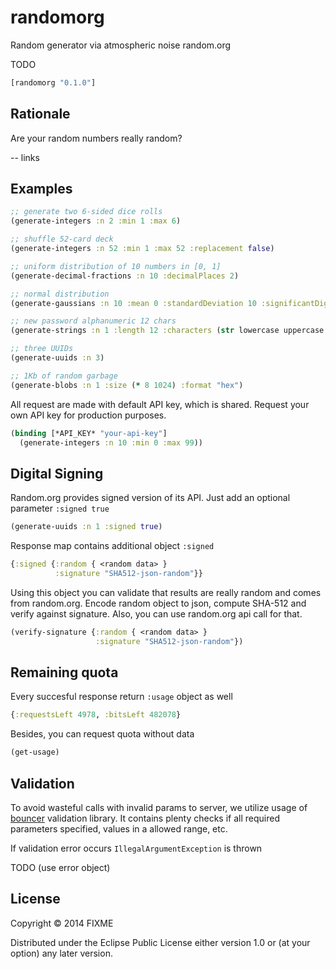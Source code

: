# randomorg

Random generator via atmospheric noise random.org

TODO
``` clojure
[randomorg "0.1.0"]
```

## Rationale

Are your random numbers really random? 

-- links

## Examples

``` clojure
;; generate two 6-sided dice rolls
(generate-integers :n 2 :min 1 :max 6)

;; shuffle 52-card deck
(generate-integers :n 52 :min 1 :max 52 :replacement false)

;; uniform distribution of 10 numbers in [0, 1]
(generate-decimal-fractions :n 10 :decimalPlaces 2)

;; normal distribution
(generate-gaussians :n 10 :mean 0 :standardDeviation 10 :significantDigits 2)

;; new password alphanumeric 12 chars
(generate-strings :n 1 :length 12 :characters (str lowercase uppercase digits))

;; three UUIDs
(generate-uuids :n 3)

;; 1Kb of random garbage
(generate-blobs :n 1 :size (* 8 1024) :format "hex")
```

All request are made with default API key, which is shared.
Request your own API key for production purposes.

``` clojure
(binding [*API_KEY* "your-api-key"]
  (generate-integers :n 10 :min 0 :max 99))
```

## Digital Signing

Random.org provides signed version of its API.
Just add an optional parameter `:signed true`

``` clojure
(generate-uuids :n 1 :signed true)
```

Response map contains additional object `:signed`

``` clojure
{:signed {:random { <random data> }
          :signature "SHA512-json-random"}}
```

Using this object you can validate that results are really random and comes from random.org. Encode random object to json, compute SHA-512 and verify against signature. Also, you can use random.org api call for that.

``` clojure
(verify-signature {:random { <random data> }
                   :signature "SHA512-json-random"})
```

## Remaining quota

Every succesful response return `:usage` object as well

``` clojure
{:requestsLeft 4978, :bitsLeft 482078}
```

Besides, you can request quota without data

``` clojure
(get-usage)
```

## Validation

To avoid wasteful calls with invalid params to server, we utilize usage of [bouncer](https://github.com/leonardoborges/bouncer) validation library. It contains plenty checks if all required parameters specified, values in a allowed range, etc.

If validation error occurs `IllegalArgumentException` is thrown

TODO (use error object)

## License

Copyright © 2014 FIXME

Distributed under the Eclipse Public License either version 1.0 or (at your option) any later version.
